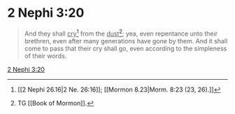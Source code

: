 # 2 Nephi 3:20

> And they shall <u>cry</u>[^a] from the <u>dust</u>[^b]; yea, even repentance unto their brethren, even after many generations have gone by them. And it shall come to pass that their cry shall go, even according to the simpleness of their words.

[2 Nephi 3:20](https://www.churchofjesuschrist.org/study/scriptures/bofm/2-ne/3?lang=eng&id=p20#p20)


[^a]: [[2 Nephi 26.16|2 Ne. 26:16]]; [[Mormon 8.23|Morm. 8:23 (23, 26).]]
[^b]: TG [[Book of Mormon]].
